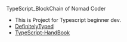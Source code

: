 TypeScript_BlockChain of Nomad Coder
+ This is Project for Typescript beginner dev.
+ [DefinitelyTyped](https://github.com/definitelytyped)
+ [TypeScript-HandBook](https://www.typescriptlang.org/docs/handbook/intro.html)